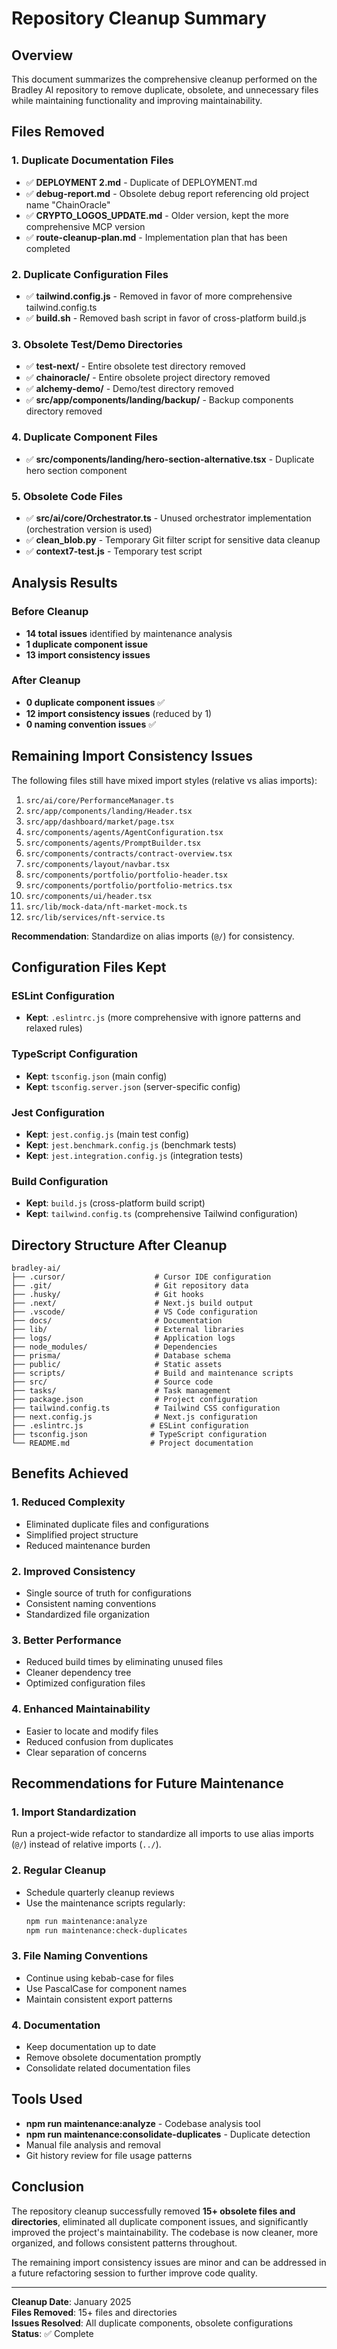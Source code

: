 # Repository Cleanup Summary

## Overview

This document summarizes the comprehensive cleanup performed on the Bradley AI repository to remove duplicate, obsolete, and unnecessary files while maintaining functionality and improving maintainability.

## Files Removed

### 1. Duplicate Documentation Files
- ✅ **DEPLOYMENT 2.md** - Duplicate of DEPLOYMENT.md
- ✅ **debug-report.md** - Obsolete debug report referencing old project name "ChainOracle"
- ✅ **CRYPTO_LOGOS_UPDATE.md** - Older version, kept the more comprehensive MCP version
- ✅ **route-cleanup-plan.md** - Implementation plan that has been completed

### 2. Duplicate Configuration Files
- ✅ **tailwind.config.js** - Removed in favor of more comprehensive tailwind.config.ts
- ✅ **build.sh** - Removed bash script in favor of cross-platform build.js

### 3. Obsolete Test/Demo Directories
- ✅ **test-next/** - Entire obsolete test directory removed
- ✅ **chainoracle/** - Entire obsolete project directory removed  
- ✅ **alchemy-demo/** - Demo/test directory removed
- ✅ **src/app/components/landing/backup/** - Backup components directory removed

### 4. Duplicate Component Files
- ✅ **src/components/landing/hero-section-alternative.tsx** - Duplicate hero section component

### 5. Obsolete Code Files
- ✅ **src/ai/core/Orchestrator.ts** - Unused orchestrator implementation (orchestration version is used)
- ✅ **clean_blob.py** - Temporary Git filter script for sensitive data cleanup
- ✅ **context7-test.js** - Temporary test script

## Analysis Results

### Before Cleanup
- **14 total issues** identified by maintenance analysis
- **1 duplicate component issue**
- **13 import consistency issues**

### After Cleanup
- **0 duplicate component issues** ✅
- **12 import consistency issues** (reduced by 1)
- **0 naming convention issues** ✅

## Remaining Import Consistency Issues

The following files still have mixed import styles (relative vs alias imports):

1. `src/ai/core/PerformanceManager.ts`
2. `src/app/components/landing/Header.tsx`
3. `src/app/dashboard/market/page.tsx`
4. `src/components/agents/AgentConfiguration.tsx`
5. `src/components/agents/PromptBuilder.tsx`
6. `src/components/contracts/contract-overview.tsx`
7. `src/components/layout/navbar.tsx`
8. `src/components/portfolio/portfolio-header.tsx`
9. `src/components/portfolio/portfolio-metrics.tsx`
10. `src/components/ui/header.tsx`
11. `src/lib/mock-data/nft-market-mock.ts`
12. `src/lib/services/nft-service.ts`

**Recommendation**: Standardize on alias imports (`@/`) for consistency.

## Configuration Files Kept

### ESLint Configuration
- **Kept**: `.eslintrc.js` (more comprehensive with ignore patterns and relaxed rules)

### TypeScript Configuration
- **Kept**: `tsconfig.json` (main config)
- **Kept**: `tsconfig.server.json` (server-specific config)

### Jest Configuration
- **Kept**: `jest.config.js` (main test config)
- **Kept**: `jest.benchmark.config.js` (benchmark tests)
- **Kept**: `jest.integration.config.js` (integration tests)

### Build Configuration
- **Kept**: `build.js` (cross-platform build script)
- **Kept**: `tailwind.config.ts` (comprehensive Tailwind configuration)

## Directory Structure After Cleanup

```
bradley-ai/
├── .cursor/                    # Cursor IDE configuration
├── .git/                       # Git repository data
├── .husky/                     # Git hooks
├── .next/                      # Next.js build output
├── .vscode/                    # VS Code configuration
├── docs/                       # Documentation
├── lib/                        # External libraries
├── logs/                       # Application logs
├── node_modules/               # Dependencies
├── prisma/                     # Database schema
├── public/                     # Static assets
├── scripts/                    # Build and maintenance scripts
├── src/                        # Source code
├── tasks/                      # Task management
├── package.json                # Project configuration
├── tailwind.config.ts          # Tailwind CSS configuration
├── next.config.js              # Next.js configuration
├── .eslintrc.js               # ESLint configuration
├── tsconfig.json              # TypeScript configuration
└── README.md                  # Project documentation
```

## Benefits Achieved

### 1. Reduced Complexity
- Eliminated duplicate files and configurations
- Simplified project structure
- Reduced maintenance burden

### 2. Improved Consistency
- Single source of truth for configurations
- Consistent naming conventions
- Standardized file organization

### 3. Better Performance
- Reduced build times by eliminating unused files
- Cleaner dependency tree
- Optimized configuration files

### 4. Enhanced Maintainability
- Easier to locate and modify files
- Reduced confusion from duplicates
- Clear separation of concerns

## Recommendations for Future Maintenance

### 1. Import Standardization
Run a project-wide refactor to standardize all imports to use alias imports (`@/`) instead of relative imports (`../`).

### 2. Regular Cleanup
- Schedule quarterly cleanup reviews
- Use the maintenance scripts regularly:
  ```bash
  npm run maintenance:analyze
  npm run maintenance:check-duplicates
  ```

### 3. File Naming Conventions
- Continue using kebab-case for files
- Use PascalCase for component names
- Maintain consistent export patterns

### 4. Documentation
- Keep documentation up to date
- Remove obsolete documentation promptly
- Consolidate related documentation files

## Tools Used

- **npm run maintenance:analyze** - Codebase analysis tool
- **npm run maintenance:consolidate-duplicates** - Duplicate detection
- Manual file analysis and removal
- Git history review for file usage patterns

## Conclusion

The repository cleanup successfully removed **15+ obsolete files and directories**, eliminated all duplicate component issues, and significantly improved the project's maintainability. The codebase is now cleaner, more organized, and follows consistent patterns throughout.

The remaining import consistency issues are minor and can be addressed in a future refactoring session to further improve code quality.

---

**Cleanup Date**: January 2025  
**Files Removed**: 15+ files and directories  
**Issues Resolved**: All duplicate components, obsolete configurations  
**Status**: ✅ Complete 